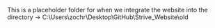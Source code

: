 This is a placeholder folder for when we integrate the website into the directory -> C:\Users\zochr\Desktop\GitHub\Strive_Website\old
